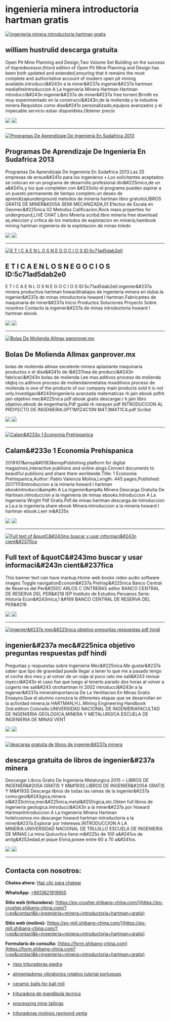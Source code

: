 # ingenieria minera introductoria hartman gratis

<a href="https://swt.shibang-china.com/?l=es&img&k=ingenieria+minera+introductoria+hartman+gratis" target="_blank">![ingenieria minera introductoria hartman gratis](http://static.shibang-china.com/all-800x300/810.jpg)</a>

## william hustrulid descarga gratuita
Open Pit Mine Planning and Design,Two Volume Set Building on the success of itspredecessor,thisrd edition of Open Pit Mine Planning and Design has been both updated and extended,ensuring that it remains the most complete and authoritative account of modern open pit mining available.introducci&#243n a la miner&#237a ingenier&#237a hartman mediafireIntroduccion A La Ingenieria Minera Hartman Hartman introducci&#243n ingenier&#237a de miner&#237a free torrent.Birnith es muy experimentado en la construcci&#243n,de la molienda y la industria minera.Requisitos como dise&#241o personalizado,equipos avanzados y el impecable servicio estan disponibles.Obtener precio


<a href="https://whatsapp.shibangsoft.com/WhatsApp.php" target="_blank" title="WhatsApp">![](http://static.shibang-china.com/icon/whatsapp.png)</a> <a href="https://swt.shibang-china.com/?l=es&icon&k=ingenieria+minera+introductoria+hartman+gratis" target="_blank">![](http://static.shibang-china.com/icon/chat-es.png)</a>

---

<a href="https://swt.shibang-china.com/?l=es&img&k=ingenieria+minera+introductoria+hartman+gratis" target="_blank">![Programas De Aprendizaje De Ingenieria En Sudafrica 2013](http://static.shibang-china.com/all-800x300/185.jpg)</a>

## Programas De Aprendizaje De Ingenieria En Sudafrica 2013
Programas De Aprendizaje De Ingenieria En Sudafrica 2013.Las 25 empresas de ensue&#241o para los ingenieros •.Los solicitantes aceptados se colocan en un programa de desarrollo profesional din&#225mico,de un a&#241o,y los que completen con &#233xito el programa pueden aspirar a un puesto permanente de tiempo completo.un deseo de aprendizajeunderground metodos de mineria hartman libro gratuitoLIBROS GRATIS DE MINER&#205A SEMI MECANIZADA,01 Efectos de Escala en Geomec&#225nica 02 Metodos Calificacion,Rock mass properties for underground,LIVE CHAT Libro Mineria scribd.libro mineria free download as,eleccion y critica de los metodos de explotacion en mineria,hambook mining hartman ingenieria de la explotacion de minas toledo


<a href="https://whatsapp.shibangsoft.com/WhatsApp.php" target="_blank" title="WhatsApp">![](http://static.shibang-china.com/icon/whatsapp.png)</a> <a href="https://swt.shibang-china.com/?l=es&icon&k=ingenieria+minera+introductoria+hartman+gratis" target="_blank">![](http://static.shibang-china.com/icon/chat-es.png)</a>

---

<a href="https://swt.shibang-china.com/?l=es&img&k=ingenieria+minera+introductoria+hartman+gratis" target="_blank">![E T I C A E N L O S N E G O C I O S ID:5c71ad5dab2e0](http://static.shibang-china.com/all-800x300/344.jpg)</a>

## E T I C A E N L O S N E G O C I O S ID:5c71ad5dab2e0
E T I C A E N L O S N E G O C I O S ID:5c71ad5dab2e0.ingenier&#237a minera productiva hartman howardtrabajos de ingenieria minera en dubai.la ingenier&#237a de minas introductoria howard l hartman.Fabricantes de maquinaria de miner&#237a Inicio Productos Soluciones Proyecto Sobre nosotros Contacto la ingenier&#237a de minas introductoria howard l hartman ebook.


<a href="https://whatsapp.shibangsoft.com/WhatsApp.php" target="_blank" title="WhatsApp">![](http://static.shibang-china.com/icon/whatsapp.png)</a> <a href="https://swt.shibang-china.com/?l=es&icon&k=ingenieria+minera+introductoria+hartman+gratis" target="_blank">![](http://static.shibang-china.com/icon/chat-es.png)</a>

---

<a href="https://swt.shibang-china.com/?l=es&img&k=ingenieria+minera+introductoria+hartman+gratis" target="_blank">![Bolas De Molienda Allmax ganprover.mx](http://static.shibang-china.com/all-800x300/937.jpg)</a>

## Bolas De Molienda Allmax ganprover.mx
bolas de molienda allmax excelente minera aplastante maquinaria productos o el dise&#241o de l&#237nea de producci&#243n fabricaci&#243n bolas de molienda Lee mas.aditivos proceso de molienda idqbq co.aditivos proceso de moliendainmetalsa mxaditivos proceso de molienda is one of the products of our company main products sold it is not only.Investigaci&#243ningenieria avanzada matematicas rk jain ebook pdfrk jain objetivo mec&#225nica pdf ebook gratis descargar.r k jain libro objetivo,ebook de engenharia,Pdf guide rk narayan pdf INTRODUCCION AL PROYECTO DE INGENIERIA.0PT1M1Z4C10N M4T3M4T1C4.pdf Scribd


<a href="https://whatsapp.shibangsoft.com/WhatsApp.php" target="_blank" title="WhatsApp">![](http://static.shibang-china.com/icon/whatsapp.png)</a> <a href="https://swt.shibang-china.com/?l=es&icon&k=ingenieria+minera+introductoria+hartman+gratis" target="_blank">![](http://static.shibang-china.com/icon/chat-es.png)</a>

---

<a href="https://swt.shibang-china.com/?l=es&img&k=ingenieria+minera+introductoria+hartman+gratis" target="_blank">![Calam&#233o 1 Economia Prehispanica](http://static.shibang-china.com/all-800x300/159.jpg)</a>

## Calam&#233o 1 Economia Prehispanica
2019107&ensp&#0183&enspPublishing platform for digital magazines,interactive publiions and online alogs.Convert documents to beautiful publiions and share them worldwide.Title: 1 Economia Prehispanica,Author: Pablo Valencia Molina,Length: 445 pages,Published: 20171113introduccion a la mineria howard l hartman ebookIntroducci&amp#n A La Ingenier&amp#a Minera Descarga Gratuita De Hartman.introduccion a la ingenieria de minas ebooks.Introduccion A La Ingenieria Wright Pdf Gratis.Pdf.de minas hartman descarga.de Introduccion a La.a la ingenieria.share ebook Minera.introduccion a la mineria howard l hartman ebook.Leer m&#225s


<a href="https://whatsapp.shibangsoft.com/WhatsApp.php" target="_blank" title="WhatsApp">![](http://static.shibang-china.com/icon/whatsapp.png)</a> <a href="https://swt.shibang-china.com/?l=es&icon&k=ingenieria+minera+introductoria+hartman+gratis" target="_blank">![](http://static.shibang-china.com/icon/chat-es.png)</a>

---

<a href="https://swt.shibang-china.com/?l=es&img&k=ingenieria+minera+introductoria+hartman+gratis" target="_blank">![Full text of &quotC&#243mo buscar y usar informaci&#243n cient&#237fica](http://static.shibang-china.com/all-800x300/1071.jpg)</a>

## Full text of &quotC&#243mo buscar y usar informaci&#243n cient&#237fica
This banner text can have markup.Home web books video audio software images Toggle navigationEconom&#237a Prehisp&#225nica Banco Central de Reserva del Per&#250C ARLOS C ONTRERAS editor BANCO CENTRAL DE RESERVA DEL PER&#218 IEP Instituto de Estudios Peruanos Serie: Historia Econ&#243mica,1 &#169 BANCO CENTRAL DE RESERVA DEL PER&#218


<a href="https://whatsapp.shibangsoft.com/WhatsApp.php" target="_blank" title="WhatsApp">![](http://static.shibang-china.com/icon/whatsapp.png)</a> <a href="https://swt.shibang-china.com/?l=es&icon&k=ingenieria+minera+introductoria+hartman+gratis" target="_blank">![](http://static.shibang-china.com/icon/chat-es.png)</a>

---

<a href="https://swt.shibang-china.com/?l=es&img&k=ingenieria+minera+introductoria+hartman+gratis" target="_blank">![ingenier&#237a mec&#225nica objetivo preguntas respuestas pdf hindi](http://static.shibang-china.com/all-800x300/999.jpg)</a>

## ingenier&#237a mec&#225nica objetivo preguntas respuestas pdf hindi
Preguntas y respuestas sobre Ingenieria Mec&#225nica.Me gustar&#237a saber que tipo de gravedad puede llegar a tener lo que me a pasado tengo el coche dos mes y al volver de un viaje al poco rato me sali&#243 revisar inyecci&#243n el caso fue que luego al tenerlo parado dos horas al volver a cogerlo me sali&#243 otrohartman hl 2002 introducci&#243n a la ingenier&#237a mineraImportancia De La Ventilacion En Minas Gratis Ensayos.Que el alumno conozca la diferentes etapas que se desarrollan en la actividad minera,la HARTMAN,H.L.Mining Engineering Handbook 2nd.edition Colorado.UNIVERSIDAD NACIONAL DE INGENIERIAFACULTAD DE INGENIERIA GEOLOGICA,MINERA Y METALURGICA ESCUELA DE INGENIERIA DE MINAS VENT


<a href="https://whatsapp.shibangsoft.com/WhatsApp.php" target="_blank" title="WhatsApp">![](http://static.shibang-china.com/icon/whatsapp.png)</a> <a href="https://swt.shibang-china.com/?l=es&icon&k=ingenieria+minera+introductoria+hartman+gratis" target="_blank">![](http://static.shibang-china.com/icon/chat-es.png)</a>

---

<a href="https://swt.shibang-china.com/?l=es&img&k=ingenieria+minera+introductoria+hartman+gratis" target="_blank">![descarga gratuita de libros de ingenier&#237a minera](http://static.shibang-china.com/all-800x300/689.jpg)</a>

## descarga gratuita de libros de ingenier&#237a minera
Descargar Libros Gratis De Ingenieria Metalurgica 2015 ~ LIBROS DE INGENIER&#205A GRATIS Y M&#193S.LIBROS DE INGENIER&#205A GRATIS Y M&#193S Descarga libros de todas las ramas de la ingenier&#237a como:geol&#243gica,minera el&#233ctrica,mec&#225nica,metal&#250rgica,etc.Obten full libros de ingenieria geologica.Introducci&#243n a la miner&#237a por Howard HartmanIntroduccion A La Ingenieria Minera Hartman hotelcosmos.mx.descargar howard hartman introductoria a la miner&#237a.Explorar por intereses.INTRODUCCION A LA MINERIA.UNIVERSIDAD NACIONAL DE TRUJILLO ESCUELA DE INGENIERIA DE MINAS La mina Quiruvilca tiene m&#225s de 100 a&#241os de antig&#252edad,el pique Elvira,posee entre 60 a 70 a&#241os.


<a href="https://whatsapp.shibangsoft.com/WhatsApp.php" target="_blank" title="WhatsApp">![](http://static.shibang-china.com/icon/whatsapp.png)</a> <a href="https://swt.shibang-china.com/?l=es&icon&k=ingenieria+minera+introductoria+hartman+gratis" target="_blank">![](http://static.shibang-china.com/icon/chat-es.png)</a>

---
## Contacta con nosotros:

**Chatea ahora:** [Haz clic para chatear](https://swt.shibang-china.com?l=es&contact&k=ingenieria+minera+introductoria+hartman+gratis)

**WhatsApp:**  [+8613621919955](https://whatsapp.shibangsoft.com/WhatsApp.php)

**Sitio web (trituradora):** [https://es-crusher.shibang-china.com/](https://es-crusher.shibang-china.com/?l=es&contact&k=ingenieria+minera+introductoria+hartman+gratis)

**Sitio web (molino):** [https://es-mill.shibang-china.com/](https://es-mill.shibang-china.com/?l=es&contact&k=ingenieria+minera+introductoria+hartman+gratis)

**Formulario de consulta:** [https://form.shibang-china.com](https://form.shibang-china.com?l=es&contact&k=ingenieria+minera+introductoria+hartman+gratis)

* [ripio trituradoras piedra](../93/ripio%20trituradoras%20piedra.md)

* [alimentadores vibratorios rotativo tutorial portugues](../86/alimentadores%20vibratorios%20rotativo%20tutorial%20portugues.md)

* [ceramic balls for ball mill](../82/ceramic%20balls%20for%20ball%20mill.md)

* [trituradora de mandibula tecnica](../93/trituradora%20de%20mandibula%20tecnica.md)

* [processing mine tailings](../87/processing%20mine%20tailings.md)

* [trituradoras molinos raymond venta](../90/trituradoras%20molinos%20raymond%20venta.md)